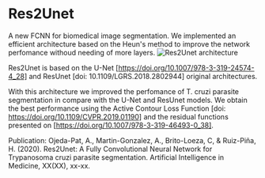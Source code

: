 # Res2Unet
A new FCNN for biomedical image segmentation. We implemented an efficient architecture based on the Heun's method to improve the network perfomance withoud needing of more layers.
![Res2Unet architecture](https://github.com/ojedaa/Res2Unet/blob/main/Arq1_2.png)

Res2Unet is based on the U-Net [https://doi.org/10.1007/978-3-319-24574-4_28] and ResUnet [doi: 10.1109/LGRS.2018.2802944] original architectures. 

With this architecture we improved the perfomance of T. cruzi parasite segmentation in compare with the U-Net and ResUnet models. We obtain the best performance using the Active Contour Loss Function [doi: https://doi.org/10.1109/CVPR.2019.01190] and the residual functions presented on [https://doi.org/10.1007/978-3-319-46493-0_38].


Publication:
Ojeda-Pat, A., Martin-Gonzalez, A., Brito-Loeza, C, & Ruiz-Piña, H. (2020). Res2Unet: A Fully Convolutional Neural Network for Trypanosoma cruzi parasite segmentation. Artificial Intelligence in Medicine, XX(XX), xx-xx.
